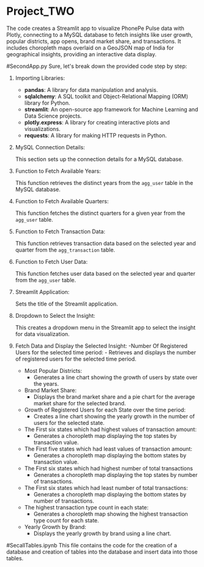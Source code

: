 # Project_TWO
The code creates a Streamlit app to visualize PhonePe Pulse data with Plotly, connecting to a MySQL database to fetch insights like user growth, popular districts, app opens, brand market share, and transactions. It includes choropleth maps overlaid on a GeoJSON map of India for geographical insights, providing an interactive data display.

#SecondApp.py
Sure, let's break down the provided code step by step:

1. Importing Libraries:

    - **pandas**: A library for data manipulation and analysis.
    - **sqlalchemy**: A SQL toolkit and Object-Relational Mapping (ORM) library for Python.
    - **streamlit**: An open-source app framework for Machine Learning and Data Science projects.
    - **plotly.express**: A library for creating interactive plots and visualizations.
    - **requests**: A library for making HTTP requests in Python.

2. MySQL Connection Details:
   
    This section sets up the connection details for a MySQL database.

3. Function to Fetch Available Years:
  
    This function retrieves the distinct years from the `agg_user` table in the MySQL database.

4. Function to Fetch Available Quarters:
    
    This function fetches the distinct quarters for a given year from the `agg_user` table.

5. Function to Fetch Transaction Data:
  
    This function retrieves transaction data based on the selected year and quarter from the `agg_transaction` table.

6. Function to Fetch User Data:
  
    This function fetches user data based on the selected year and quarter from the `agg_user` table.

7. Streamlit Application:
   
    Sets the title of the Streamlit application.

8. Dropdown to Select the Insight:
  
    This creates a dropdown menu in the Streamlit app to select the insight for data visualization.

9. Fetch Data and Display the Selected Insight:
    -Number Of Registered Users for the selected time period:
        - Retrieves and displays the number of registered users for the selected time period.
    - Most Popular Districts:
        - Generates a line chart showing the growth of users by state over the years.
    - Brand Market Share:
        - Displays the brand market share and a pie chart for the average market share for the selected brand.
    - Growth of Registered Users for each State over the time period:
        - Creates a line chart showing the yearly growth in the number of users for the selected state.
    - The First six states which had highest values of transaction amount:
        - Generates a choropleth map displaying the top states by transaction value.
    - The First five states which had least values of transaction amount:
        - Generates a choropleth map displaying the bottom states by transaction value.
    - The First six states which had highest number of total transactions
        - Generates a choropleth map displaying the top states by number of transactions.
    - The First six states which had least number of total transactions:
        - Generates a choropleth map displaying the bottom states by number of transactions.
    - The highest transaction type count in each state:
        - Generates a choropleth map showing the highest transaction type count for each state.
    - Yearly Growth by Brand:
        - Displays the yearly growth by brand using a line chart.

#SecallTables.ipynb
This file contains the code for the creation of a database and creation of tables into the database and insert data into those tables.
